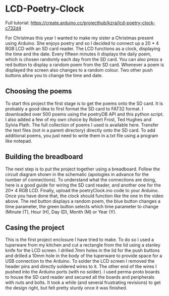 # LCD-Poetry-Clock

Full tutorial: https://create.arduino.cc/projecthub/kzra/lcd-poetry-clock-c732d4

For Christmas this year I wanted to make my sister a Christmas present using Arduino. She enjoys poetry and so I decided to connect up a 20 * 4 RGB LCD with an SD card reader. The LCD functions as a clock, displaying the time and the date. Every fifteen minutes it displays the daily poem, which is chosen randomly each day from the SD card. You can also press a red button to display a random poem from the SD card. Whenever a poem is displayed the screen also changes to a random colour. Two other push buttons allow you to change the time and date. 

## Choosing the poems

To start this project the first stage is to get the poems onto the SD card. It is probably a good idea to first format the SD card to FAT32 format. 
I downloaded over 500 poems using the poetryDB API and this python script. I also added a few of my own choice by Robert Frost, Ted Hughes and Sylvia Plath. 
The full collection of poems I used is available here.  Transfer the text files (not in a parent directory) directly onto the SD card. To add additional poems, you just need to write them in a.txt file using a program like notepad.

## Building the breadboard
The next step is to put the project together using a breadboard. Follow the circuit diagram shown in the schematic (apologies in advance for the number of connections). To understand what the connections are doing, here is a good guide for wiring the SD card reader, and another one for the 20* 4 RGB LCD. Finally, upload the poetryClock.ino code to your Arduino. Once you have done that, the clock should function like the one in the video above. The red button displays a random poem, the blue button changes a time parameter, the green button selects which time parameter to change (Minute (T), Hour (H), Day (D), Month (M) or Year (Y). 

## Casing the project

This is the first project enclosure I have tried to make. To do so I used a tuperware from my kitchen and cut a rectangle from the lid using a stanley knife for the LCD screen. I drilled 7mm holes in the lid for the push buttons and drilled a 10mm hole in the body of the tuperware to provide space for a USB connection to the Arduino. 
To solder the LCD screen I removed the header pins and directly soldered wires to it. The other end of the wires I pushed into the Arduino ports (with no solder). I used perma-proto boards to house the SD card reader and secured all the boards and peripherals with nuts and bolts.  It took a while (and several frustrating revisions) to get the design right, but felt pretty sturdy once it was finished. 



